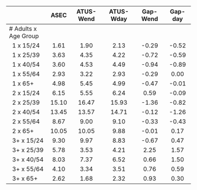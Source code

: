 
|                      |         ASEC |    ATUS-Wend |    ATUS-Wday |     Gap-Wend |      Gap-day |
| -------------------- | :----------: | :----------: | :----------: | :----------: | :----------: |
| # Adults x Age Group |              |              |              |              |              |
| &nbsp;&nbsp;1 x 15/24 |         1.61 |         1.90 |         2.13 |        -0.29 |        -0.52 |
| &nbsp;&nbsp;1 x 25/39 |         3.63 |         4.35 |         4.22 |        -0.72 |        -0.59 |
| &nbsp;&nbsp;1 x 40/54 |         3.60 |         4.53 |         4.49 |        -0.94 |        -0.89 |
| &nbsp;&nbsp;1 x 55/64 |         2.93 |         3.22 |         2.93 |        -0.29 |         0.00 |
| &nbsp;&nbsp;1 x 65+  |         4.98 |         5.45 |         4.99 |        -0.47 |        -0.01 |
| &nbsp;&nbsp;2 x 15/24 |         6.15 |         5.55 |         6.24 |         0.59 |        -0.09 |
| &nbsp;&nbsp;2 x 25/39 |        15.10 |        16.47 |        15.93 |        -1.36 |        -0.82 |
| &nbsp;&nbsp;2 x 40/54 |        13.45 |        13.57 |        14.71 |        -0.12 |        -1.26 |
| &nbsp;&nbsp;2 x 55/64 |         8.67 |         9.00 |         9.10 |        -0.33 |        -0.43 |
| &nbsp;&nbsp;2 x 65+  |        10.05 |        10.05 |         9.88 |        -0.01 |         0.17 |
| &nbsp;&nbsp;3+ x 15/24 |         9.30 |         9.97 |         8.83 |        -0.67 |         0.47 |
| &nbsp;&nbsp;3+ x 25/39 |         5.78 |         3.53 |         4.21 |         2.25 |         1.57 |
| &nbsp;&nbsp;3+ x 40/54 |         8.03 |         7.37 |         6.52 |         0.66 |         1.50 |
| &nbsp;&nbsp;3+ x 55/64 |         4.10 |         3.34 |         3.51 |         0.76 |         0.59 |
| &nbsp;&nbsp;3+ x 65+ |         2.62 |         1.68 |         2.32 |         0.93 |         0.30 |

